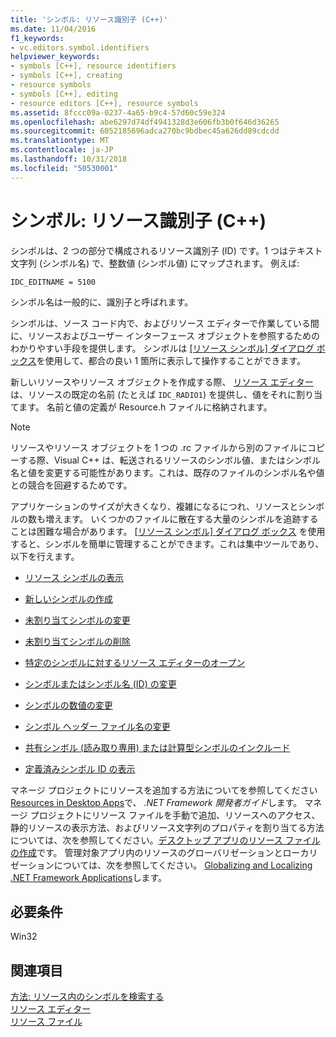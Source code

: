 ```yaml
---
title: 'シンボル: リソース識別子 (C++)'
ms.date: 11/04/2016
f1_keywords:
- vc.editors.symbol.identifiers
helpviewer_keywords:
- symbols [C++], resource identifiers
- symbols [C++], creating
- resource symbols
- symbols [C++], editing
- resource editors [C++], resource symbols
ms.assetid: 8fccc09a-0237-4a65-b9c4-57d60c59e324
ms.openlocfilehash: abe6297d74df4941328d3e606fb3b0f646d36265
ms.sourcegitcommit: 6052185696adca270bc9bdbec45a626dd89cdcdd
ms.translationtype: MT
ms.contentlocale: ja-JP
ms.lasthandoff: 10/31/2018
ms.locfileid: "50530001"
---
```

# <a name="symbols-resource-identifiers-c"></a>シンボル: リソース識別子 (C++)

シンボルは、2 つの部分で構成されるリソース識別子 (ID) です。1 つはテキスト文字列 (シンボル名) で、整数値 (シンボル値) にマップされます。 例えば:

```
IDC_EDITNAME = 5100
```

シンボル名は一般的に、識別子と呼ばれます。

シンボルは、ソース コード内で、およびリソース エディターで作業している間に、リソースおよびユーザー インターフェース オブジェクトを参照するためのわかりやすい手段を提供します。 シンボルは [[リソース シンボル] ダイアログ ボックス](../windows/viewing-resource-symbols.md)を使用して、都合の良い 1 箇所に表示して操作することができます。

新しいリソースやリソース オブジェクトを作成する際、 [リソース エディター](../windows/resource-editors.md) は、リソースの既定の名前 (たとえば `IDC_RADIO1`) を提供し、値をそれに割り当てます。 名前と値の定義が Resource.h ファイルに格納されます。

> [!NOTE]
> リソースやリソース オブジェクトを 1 つの .rc ファイルから別のファイルにコピーする際、Visual C++ は、転送されるリソースのシンボル値、またはシンボル名と値を変更する可能性があります。これは、既存のファイルのシンボル名や値との競合を回避するためです。

アプリケーションのサイズが大きくなり、複雑になるにつれ、リソースとシンボルの数も増えます。 いくつかのファイルに散在する大量のシンボルを追跡することは困難な場合があります。 [[リソース シンボル] ダイアログ ボックス](../windows/resource-symbols-dialog-box.md) を使用すると、シンボルを簡単に管理することができます。これは集中ツールであり、以下を行えます。

- [リソース シンボルの表示](../windows/viewing-resource-symbols.md)

- [新しいシンボルの作成](../windows/creating-new-symbols.md)

- [未割り当てシンボルの変更](../windows/changing-unassigned-symbols.md)

- [未割り当てシンボルの削除](../windows/deleting-unassigned-symbols.md)

- [特定のシンボルに対するリソース エディターのオープン](../windows/opening-the-resource-editor-for-a-given-symbol.md)

- [シンボルまたはシンボル名 (ID) の変更](../windows/changing-a-symbol-or-symbol-name-id.md)

- [シンボルの数値の変更](../windows/changing-a-symbol-s-numeric-value.md)

- [シンボル ヘッダー ファイル名の変更](../windows/changing-the-names-of-symbol-header-files.md)

- [共有シンボル (読み取り専用) または計算型シンボルのインクルード](../windows/including-shared-read-only-or-calculated-symbols.md)

- [定義済みシンボル ID の表示](../windows/predefined-symbol-ids.md)

マネージ プロジェクトにリソースを追加する方法についてを参照してください[Resources in Desktop Apps](/dotnet/framework/resources/index)で、 *.NET Framework 開発者ガイド*します。 マネージ プロジェクトにリソース ファイルを手動で追加、リソースへのアクセス、静的リソースの表示方法、およびリソース文字列のプロパティを割り当てる方法については、次を参照してください。[デスクトップ アプリのリソース ファイルの作成](/dotnet/framework/resources/creating-resource-files-for-desktop-apps)です。 管理対象アプリ内のリソースのグローバリゼーションとローカリゼーションについては、次を参照してください。 [Globalizing and Localizing .NET Framework Applications](/dotnet/standard/globalization-localization/index)します。

## <a name="requirements"></a>必要条件

Win32

## <a name="see-also"></a>関連項目

[方法: リソース内のシンボルを検索する](../windows/how-to-search-for-symbols-in-resources.md)<br/>
[リソース エディター](../windows/resource-editors.md)<br/>
[リソース ファイル](../windows/resource-files-visual-studio.md)